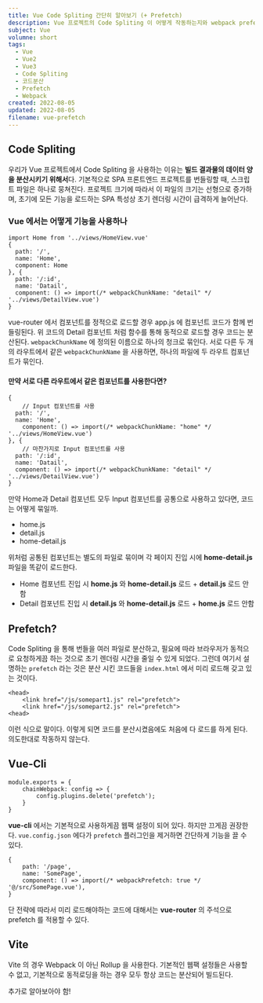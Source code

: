 ```yaml
---
title: Vue Code Spliting 간단히 알아보기 (+ Prefetch)
description: Vue 프로젝트의 Code Spliting 이 어떻게 작동하는지와 webpack prefetch 옵션 에 대해서 간략한 설명.
subject: Vue
volumne: short
tags: 
  - Vue
  - Vue2
  - Vue3
  - Code Spliting
  - 코드분산
  - Prefetch
  - Webpack
created: 2022-08-05
updated: 2022-08-05
filename: vue-prefetch
---
```


## Code Spliting

우리가 Vue 프로젝트에서 Code Spliting 을 사용하는 이유는 **빌드 결과물의 데이터 양을 분산시키기 위해서**다. 기본적으로 SPA 프론트엔드 프로젝트를 번들링할 때, 스크립트 파일은 하나로 뭉쳐진다. 프로젝트 크기에 따라서 이 파일의 크기는 선형으로 증가하며, 초기에 모든 기능을 로드하는 SPA 특성상 초기 렌더링 시간이 급격하게 늘어난다.

### Vue 에서는 어떻게 기능을 사용하나

```tsx
import Home from '../views/HomeView.vue'
{
  path: '/',
  name: 'Home',
  component: Home
}, {
  path: '/:id',
  name: 'Datail',
  component: () => import(/* webpackChunkName: "detail" */ '../views/DetailView.vue')
}
```

vue-router 에서 컴포넌트를 정적으로 로드할 경우 app.js 에 컴포넌트 코드가 함께 번들링된다. 위 코드의 Detail 컴포넌트 처럼 함수를 통해 동적으로 로드할 경우 코드는 분산된다. `webpackChunkName` 에 정의된 이름으로 하나의 청크로 묶인다. 서로 다른 두 개의 라우트에서 같은 `webpackChunkName` 을 사용하면, 하나의 파일에 두 라우트 컴포넌트가 묶인다.

#### 만약 서로 다른 라우트에서 같은 컴포넌트를 사용한다면?

```tsx
{
	// Input 컴포넌트를 사용
  path: '/',
  name: 'Home',
	component: () => import(/* webpackChunkName: "home" */ '../views/HomeView.vue')
}, {
	// 마찬가지로 Input 컴포넌트를 사용
  path: '/:id',
  name: 'Datail',
  component: () => import(/* webpackChunkName: "detail" */ '../views/DetailView.vue')
}
```

만약 Home과 Detail 컴포넌트 모두 Input 컴포넌트를 공통으로 사용하고 있다면, 코드는 어떻게 묶일까.

- home.js
- detail.js
- home-detail.js

위처럼 공통된 컴포넌트는 별도의 파일로 묶이며 각 페이지 진입 시에 **home-detail.js** 파일을 똑같이 로드한다.

- Home 컴포넌트 진입 시 **home.js** 와 **home-detail.js** 로드 + **detail.js** 로드 안함
- Detail 컴포넌트 진입 시 **detail.js** 와 **home-detail.js** 로드 + **home.js** 로드 안함

## Prefetch?

Code Spliting 을 통해 번들을 여러 파일로 분산하고, 필요에 따라 브라우저가 동적으로 요청하게끔 하는 것으로 초기 렌더링 시간을 줄일 수 있게 되었다. 그런데 여기서 설명하는 `prefetch` 라는 것은 분산 시킨 코드들을 `index.html` 에서 미리 로드해 갖고 있는 것이다. 

```tsx
<head>
	<link href="/js/somepart1.js" rel="prefetch">
	<link href="/js/somepart2.js" rel="prefetch">
<head>
```

이런 식으로 말이다. 이렇게 되면 코드를 분산시켰음에도 처음에 다 로드를 하게 된다. 의도한대로 작동하지 않는다. 

## Vue-Cli

```tsx
module.exports = {
	chainWebpack: config => {
		config.plugins.delete('prefetch');
	}
}
```

**vue-cli** 에서는 기본적으로 사용하게끔 웹팩 설정이 되어 있다. 하지만 끄게끔 권장한다. `vue.config.json` 에다가 `prefetch` 플러그인을 제거하면 간단하게 기능을 끌 수 있다.

```tsx
{
	path: '/page',
	name: 'SomePage',
	component: () => import(/* webpackPrefetch: true */ '@/src/SomePage.vue'),
}
```

단 전략에 따라서 미리 로드해야하는 코드에 대해서는 **vue-router** 의 주석으로 prefetch 를 적용할 수 있다.

## Vite

Vite 의 경우 Webpack 이 아닌 Rollup 을 사용한다. 기본적인 웹팩 설정들은 사용할 수 없고, 기본적으로 동적로딩을 하는 경우 모두 항상 코드는 분산되어 빌드된다.

추가로 알아보아야 함!